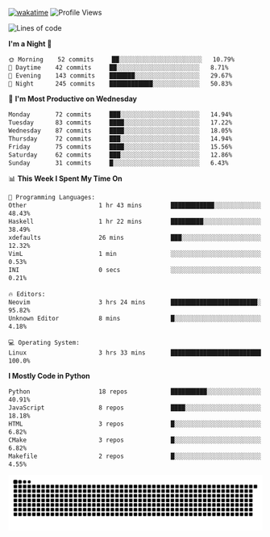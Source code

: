 [![wakatime](https://wakatime.com/badge/user/b920b284-3cde-4cd4-b72e-f7f22d050b16.svg)](https://wakatime.com/@b920b284-3cde-4cd4-b72e-f7f22d050b16)
![Profile Views](http://img.shields.io/badge/Profile%20Views-4586-blue)
<!--START_SECTION:waka-->
![Lines of code](https://img.shields.io/badge/From%20Hello%20World%20I%27ve%20Written--288%20Thousand%20lines%20of%20code-blue)

**I'm a Night 🦉** 

```text
🌞 Morning    52 commits     ██░░░░░░░░░░░░░░░░░░░░░░░   10.79% 
🌆 Daytime    42 commits     ██░░░░░░░░░░░░░░░░░░░░░░░   8.71% 
🌃 Evening    143 commits    ███████░░░░░░░░░░░░░░░░░░   29.67% 
🌙 Night      245 commits    ████████████░░░░░░░░░░░░░   50.83%

```
📅 **I'm Most Productive on Wednesday** 

```text
Monday       72 commits     ███░░░░░░░░░░░░░░░░░░░░░░   14.94% 
Tuesday      83 commits     ████░░░░░░░░░░░░░░░░░░░░░   17.22% 
Wednesday    87 commits     ████░░░░░░░░░░░░░░░░░░░░░   18.05% 
Thursday     72 commits     ███░░░░░░░░░░░░░░░░░░░░░░   14.94% 
Friday       75 commits     ████░░░░░░░░░░░░░░░░░░░░░   15.56% 
Saturday     62 commits     ███░░░░░░░░░░░░░░░░░░░░░░   12.86% 
Sunday       31 commits     █░░░░░░░░░░░░░░░░░░░░░░░░   6.43%

```


📊 **This Week I Spent My Time On** 

```text
💬 Programming Languages: 
Other                    1 hr 43 mins        ████████████░░░░░░░░░░░░░   48.43% 
Haskell                  1 hr 22 mins        █████████░░░░░░░░░░░░░░░░   38.49% 
xdefaults                26 mins             ███░░░░░░░░░░░░░░░░░░░░░░   12.32% 
VimL                     1 min               ░░░░░░░░░░░░░░░░░░░░░░░░░   0.53% 
INI                      0 secs              ░░░░░░░░░░░░░░░░░░░░░░░░░   0.21%

🔥 Editors: 
Neovim                   3 hrs 24 mins       ████████████████████████░   95.82% 
Unknown Editor           8 mins              █░░░░░░░░░░░░░░░░░░░░░░░░   4.18%

💻 Operating System: 
Linux                    3 hrs 33 mins       █████████████████████████   100.0%

```

**I Mostly Code in Python** 

```text
Python                   18 repos            ██████████░░░░░░░░░░░░░░░   40.91% 
JavaScript               8 repos             ████░░░░░░░░░░░░░░░░░░░░░   18.18% 
HTML                     3 repos             █░░░░░░░░░░░░░░░░░░░░░░░░   6.82% 
CMake                    3 repos             █░░░░░░░░░░░░░░░░░░░░░░░░   6.82% 
Makefile                 2 repos             █░░░░░░░░░░░░░░░░░░░░░░░░   4.55%

```



<!--END_SECTION:waka-->
![Snake animation](https://raw.githubusercontent.com/timmypidashev/timmypidashev/main/commits.svg)
